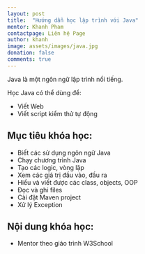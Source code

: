```yaml
---
layout: post
title:  "Hướng dẫn học lập trình với Java"
mentor: Khanh Pham
contactpage: Liên hệ Page
author: khanh
image: assets/images/java.jpg
donation: false
comments: true
---
```

Java là một ngôn ngữ lập trình nổi tiếng.

Học Java có thể dùng để:
+ Viết Web
+ Viết script kiểm thử tự động 

## Mục tiêu khóa học:
+ Biết các sử dụng ngôn ngữ Java
+ Chạy chương trình Java
+ Tạo các logic, vòng lặp
+ Xem các giá trị đầu vào, đầu ra
+ Hiểu và viết được các class, objects, OOP
+ Đọc và ghi files
+ Cài đặt Maven project
+ Xử lý Exception

## Nội dung khóa học:
+ Mentor theo giáo trình W3School